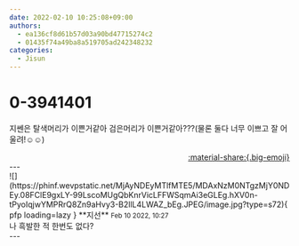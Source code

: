 ```yaml
---
date: 2022-02-10 10:25:08+09:00
authors:
  - ea136cf8d61b57d03a90bd47715274c2
  - 01435f74a49ba8a519705ad242348232
categories:
  - Jisun
---
```


# 0-3941401

<div class="post-container" markdown="1">
<div class="content-container md-sidebar__scrollwrap" markdown="1">

지쎈은 탈색머리가 이쁜거같아 검은머리가 이쁜거같아???(물론 둘다 너무 이쁘고 잘 어울려!☺️☺️)

</div>
</div>

<div style="text-align: right;" markdown="1">
<a href="https://weverse.io/fromis9/fanpost/0-3941401" style="text-align: right;">:material-share:{.big-emoji}</a>
</div>
---

<div class="comments-container md-sidebar__scrollwrap" markdown="1">
<div class="comment" markdown="1">
<div class='id-container' markdown="1">
![](https://phinf.wevpstatic.net/MjAyNDEyMTlfMTE5/MDAxNzM0NTgzMjY0NDEy.08FClE9gxLY-99LscoMUgQbKnrVicLFFWSqmAi3eGLEg.hXV0n-tPyoIqjwYMPRrQ8Zn9aHvy3-B2llL4LWAZ_bEg.JPEG/image.jpg?type=s72){ pfp loading=lazy }
**<span class="artist">지선</span>** <small>Feb 10 2022, 10:27</small><br>
</div>
<div class='comment-body' markdown="1">
나 흑발한 적 한번도 없다?
</div>
</div>
</div>
---
